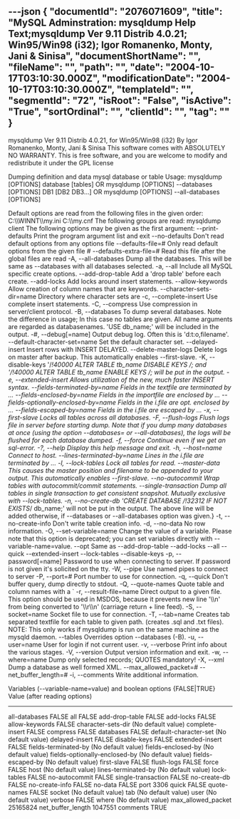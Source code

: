 ---json
{
  "documentId": "2076071609",
  "title": "MySQL Adminstration: mysqldump Help Text;mysqldump  Ver 9.11 Distrib 4.0.21; Win95/Win98 (i32); Igor Romanenko, Monty, Jani & Sinisa",
  "documentShortName": "",
  "fileName": "",
  "path": "",
  "date": "2004-10-17T03:10:30.000Z",
  "modificationDate": "2004-10-17T03:10:30.000Z",
  "templateId": "",
  "segmentId": "72",
  "isRoot": "False",
  "isActive": "True",
  "sortOrdinal": "",
  "clientId": "",
  "tag": ""
}
---

mysqldump  Ver 9.11 Distrib 4.0.21, for Win95/Win98 (i32)
By Igor Romanenko, Monty, Jani & Sinisa
This software comes with ABSOLUTELY NO WARRANTY. This is free software,
and you are welcome to modify and redistribute it under the GPL license

Dumping definition and data mysql database or table
Usage: mysqldump [OPTIONS] database [tables]
OR     mysqldump [OPTIONS] --databases [OPTIONS] DB1 [DB2 DB3...]
OR     mysqldump [OPTIONS] --all-databases [OPTIONS]

Default options are read from the following files in the given order:
C:&bsol;&bsol;WINNT&bsol;&bsol;my.ini C:&bsol;&bsol;my.cnf
The following groups are read: mysqldump client
The following options may be given as the first argument:
--print-defaults        Print the program argument list and exit
--no-defaults           Don't read default options from any options file
--defaults-file=#       Only read default options from the given file #
--defaults-extra-file=# Read this file after the global files are read
  -A, --all-databases Dump all the databases. This will be same as --databases
                      with all databases selected.
  -a, --all           Include all MySQL specific create options.
  --add-drop-table    Add a 'drop table' before each create.
  --add-locks         Add locks around insert statements.
  --allow-keywords    Allow creation of column names that are keywords.
  --character-sets-dir=name
                      Directory where character sets are
  -c, --complete-insert
                      Use complete insert statements.
  -C, --compress      Use compression in server/client protocol.
  -B, --databases     To dump several databases. Note the difference in usage;
                      In this case no tables are given. All name arguments are
                      regarded as databasenames. 'USE db_name;' will be
                      included in the output.
  -#, --debug[=name]  Output debug log. Often this is 'd:t:o,filename'.
  --default-character-set=name
                      Set the default character set.
  --delayed-insert    Insert rows with INSERT DELAYED.
  --delete-master-logs
                      Delete logs on master after backup. This automatically
                      enables --first-slave.
  -K, --disable-keys  '/*!40000 ALTER TABLE tb_name DISABLE KEYS */; and
                      '/*!40000 ALTER TABLE tb_name ENABLE KEYS */; will be put
                      in the output.
  -e, --extended-insert
                      Allows utilization of the new, much faster INSERT syntax.
  --fields-terminated-by=name
                      Fields in the textfile are terminated by ...
  --fields-enclosed-by=name
                      Fields in the importfile are enclosed by ...
  --fields-optionally-enclosed-by=name
                      Fields in the i.file are opt. enclosed by ...
  --fields-escaped-by=name
                      Fields in the i.file are escaped by ...
  -x, --first-slave   Locks all tables across all databases.
  -F, --flush-logs    Flush logs file in server before starting dump. Note that
                      if you dump many databases at once (using the option
                      --databases= or --all-databases), the logs will be
                      flushed for each database dumped.
  -f, --force         Continue even if we get an sql-error.
  -?, --help          Display this help message and exit.
  -h, --host=name     Connect to host.
  --lines-terminated-by=name
                      Lines in the i.file are terminated by ...
  -l, --lock-tables   Lock all tables for read.
  --master-data       This causes the master position and filename to be
                      appended to your output. This automatically enables
                      --first-slave.
  --no-autocommit     Wrap tables with autocommit/commit statements.
  --single-transaction
                      Dump all tables in single transaction to get consistent
                      snapshot. Mutually exclusive with --lock-tables.
  -n, --no-create-db  'CREATE DATABASE /*!32312 IF NOT EXISTS*/ db_name;' will
                      not be put in the output. The above line will be added
                      otherwise, if --databases or --all-databases option was
                      given.}
  -t, --no-create-info
                      Don't write table creation info.
  -d, --no-data       No row information.
  -O, --set-variable=name
                      Change the value of a variable. Please note that this
                      option is deprecated; you can set variables directly with
                      --variable-name=value.
  --opt               Same as --add-drop-table --add-locks --all --quick
                      --extended-insert --lock-tables --disable-keys
  -p, --password[=name]
                      Password to use when connecting to server. If password is
                      not given it's solicited on the tty.
  -W, --pipe          Use named pipes to connect to server
  -P, --port=#        Port number to use for connection.
  -q, --quick         Don't buffer query, dump directly to stdout.
  -Q, --quote-names   Quote table and column names with a `
  -r, --result-file=name
                      Direct output to a given file. This option should be used
                      in MSDOS, because it prevents new line '&bsol;&bsol;n' from being
                      converted to '&bsol;&bsol;r&bsol;&bsol;n' (carriage return + line feed).
  -S, --socket=name   Socket file to use for connection.
  -T, --tab=name      Creates tab separated textfile for each table to given
                      path. (creates .sql and .txt files). NOTE: This only
                      works if mysqldump is run on the same machine as the
                      mysqld daemon.
  --tables            Overrides option --databases (-B).
  -u, --user=name     User for login if not current user.
  -v, --verbose       Print info about the various stages.
  -V, --version       Output version information and exit.
  -w, --where=name    Dump only selected records; QUOTES mandatory!
  -X, --xml           Dump a database as well formed XML.
  --max_allowed_packet=#
  --net_buffer_length=#
  -i, --comments      Write additional information.

Variables (--variable-name=value)
and boolean options {FALSE|TRUE}  Value (after reading options)
--------------------------------- -----------------------------
all-databases                     FALSE
all                               FALSE
add-drop-table                    FALSE
add-locks                         FALSE
allow-keywords                    FALSE
character-sets-dir                (No default value)
complete-insert                   FALSE
compress                          FALSE
databases                         FALSE
default-character-set             (No default value)
delayed-insert                    FALSE
disable-keys                      FALSE
extended-insert                   FALSE
fields-terminated-by              (No default value)
fields-enclosed-by                (No default value)
fields-optionally-enclosed-by     (No default value)
fields-escaped-by                 (No default value)
first-slave                       FALSE
flush-logs                        FALSE
force                             FALSE
host                              (No default value)
lines-terminated-by               (No default value)
lock-tables                       FALSE
no-autocommit                     FALSE
single-transaction                FALSE
no-create-db                      FALSE
no-create-info                    FALSE
no-data                           FALSE
port                              3306
quick                             FALSE
quote-names                       FALSE
socket                            (No default value)
tab                               (No default value)
user                              (No default value)
verbose                           FALSE
where                             (No default value)
max_allowed_packet                25165824
net_buffer_length                 1047551
comments                          TRUE
